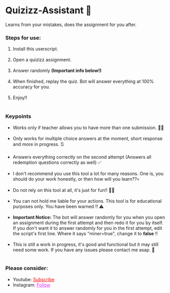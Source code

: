 # Quizizz-Assistant 🤖
Learns from your mistakes, does the assignment for you after.



<h3>Steps for use: </h3>
<ol style="margin-bottom:10px;">
  <li>Install this userscript.</li><br>
<li>Open a quizizz assignment.</li><br>
<li>Answer randomly <b>(Important info below!)</b></li><br>
<li>When finished, replay the quiz. Bot will answer everything at 100% accuracy for you.</li><br>
<li>Enjoy!!</li><br>
</ol>


<h3>Keypoints</h3>
<ul style="margin-bottom:10px;">
<li>Works only if teacher allows you to have more than one submission. 💁‍♂️</li><br>
<li>Only works for multiple choice answers at the moment, short response and more in progress. 🔃</li><br>
<li>Answers everything correctly on the second attempt (Answers all redemption questions correctly as well) ✅</li><br>
<li>I don't recommend you use this tool a lot for many reasons. One is, you should do your work honestly, or then how will you learn??💀</li><br>
<li>Do not rely on this tool at all, it's just for fun!! 🤦‍♂️</li><br>
<li>You can not hold me liable for your actions. This tool is for educational purposes only. You have been warned !! ⚠</li><br>
<li><b>Important Notice:</b> The bot will answer randomly for you when you open an assignment during the first attempt and then redo it for you by itself. If you don't want it to answer randomly for you in the first attempt, edit the script's first line. Where it says "miner=true", change it to <b>false</b> ‼</li><br>
<li>This is still a work in progress, it's good and functional but it may still need some work. If you have any issues please contact me asap. 🙏</li><br>
</ul>

<h3>Please consider:</h3>
<ul>
<li>Youtube:  <a style="color:red;" target="_Blank" href="https://www.youtube.com/channel/UCinBnZ2BKAbCKA1w9lmFd0w">Subscribe</a></li>
<li>Instagram:  <a style="color:#dc2ef0;" target="_Blank" href="https://www.instagram.com/nyc.geahad.codes/">Follow</a></li>
</ul>
